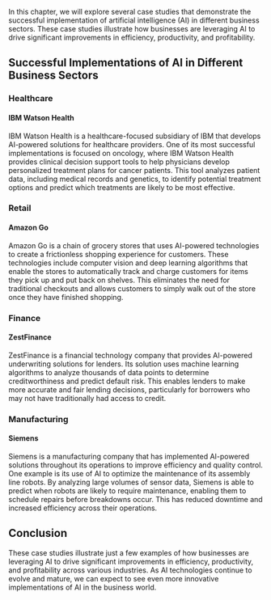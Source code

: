 
In this chapter, we will explore several case studies that demonstrate the successful implementation of artificial intelligence (AI) in different business sectors. These case studies illustrate how businesses are leveraging AI to drive significant improvements in efficiency, productivity, and profitability.

Successful Implementations of AI in Different Business Sectors
--------------------------------------------------------------

### Healthcare

#### IBM Watson Health

IBM Watson Health is a healthcare-focused subsidiary of IBM that develops AI-powered solutions for healthcare providers. One of its most successful implementations is focused on oncology, where IBM Watson Health provides clinical decision support tools to help physicians develop personalized treatment plans for cancer patients. This tool analyzes patient data, including medical records and genetics, to identify potential treatment options and predict which treatments are likely to be most effective.

### Retail

#### Amazon Go

Amazon Go is a chain of grocery stores that uses AI-powered technologies to create a frictionless shopping experience for customers. These technologies include computer vision and deep learning algorithms that enable the stores to automatically track and charge customers for items they pick up and put back on shelves. This eliminates the need for traditional checkouts and allows customers to simply walk out of the store once they have finished shopping.

### Finance

#### ZestFinance

ZestFinance is a financial technology company that provides AI-powered underwriting solutions for lenders. Its solution uses machine learning algorithms to analyze thousands of data points to determine creditworthiness and predict default risk. This enables lenders to make more accurate and fair lending decisions, particularly for borrowers who may not have traditionally had access to credit.

### Manufacturing

#### Siemens

Siemens is a manufacturing company that has implemented AI-powered solutions throughout its operations to improve efficiency and quality control. One example is its use of AI to optimize the maintenance of its assembly line robots. By analyzing large volumes of sensor data, Siemens is able to predict when robots are likely to require maintenance, enabling them to schedule repairs before breakdowns occur. This has reduced downtime and increased efficiency across their operations.

Conclusion
----------

These case studies illustrate just a few examples of how businesses are leveraging AI to drive significant improvements in efficiency, productivity, and profitability across various industries. As AI technologies continue to evolve and mature, we can expect to see even more innovative implementations of AI in the business world.
